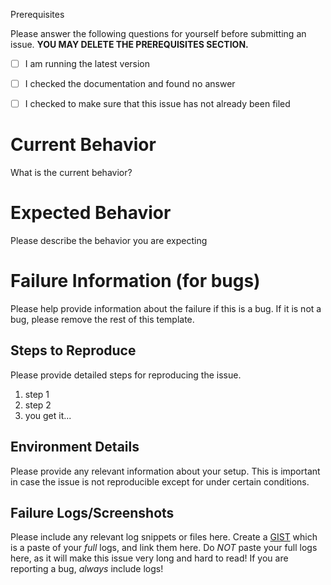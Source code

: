 Prerequisites

Please answer the following questions for yourself before submitting an issue. **YOU MAY DELETE THE PREREQUISITES SECTION.**

- [ ] I am running the latest version
- [ ] I checked the documentation and found no answer
- [ ] I checked to make sure that this issue has not already been filed


# Current Behavior

What is the current behavior?
# Expected Behavior

Please describe the behavior you are expecting


# Failure Information (for bugs)

Please help provide information about the failure if this is a bug. If it is not a bug, please remove the rest of this template.

## Steps to Reproduce

Please provide detailed steps for reproducing the issue.

1. step 1
2. step 2
3. you get it...

## Environment Details

Please provide any relevant information about your setup. This is important in case the issue is not reproducible except for under certain conditions.



## Failure Logs/Screenshots

Please include any relevant log snippets or files here.
Create a [GIST](https://gist.github.com) which is a paste of your _full_ logs, and link them here.
Do _NOT_ paste your full logs here, as it will make this issue very long and hard to read!
If you are reporting a bug, _always_ include logs!
